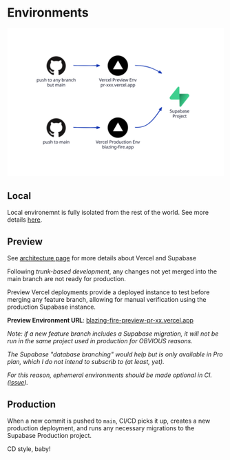 # Environments

![environments overview](./assets/img/generated/environments.svg)

## Local

Local environemnt is fully isolated from the rest of the world. See more details [here](local-environment.md).

## Preview

See [architecture page](./architecture.md) for more details about Vercel and Supabase

Following _trunk-based development_, any changes not yet merged into the main branch are not ready for production.

Preview Vercel deployments provide a deployed instance to test before merging any feature branch, allowing for manual verification using the production Supabase instance.

**Preview Environment URL**: [blazing-fire-preview-pr-xx.vercel.app](#)

_Note: if a new feature branch includes a Supabase migration, it will not be run in the same project used in production for OBVIOUS reasons._

_The Supabase "database branching" would help but is only available in Pro plan, which I do not intend to subscrib to (at least, yet)._

_For this reason, ephemeral environments should be made optional in CI. ([issue](https://github.com/Nouxx/blazing-fire/issues/27))._

## Production

When a new commit is pushed to `main`, CI/CD picks it up, creates a new production deployment, and runs any necessary migrations to the Supabase Production project.

CD style, baby!
